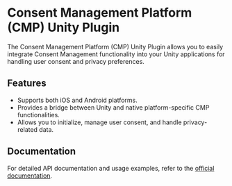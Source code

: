 # Consent Management Platform (CMP) Unity Plugin

The Consent Management Platform (CMP) Unity Plugin allows you to easily integrate Consent Management functionality into your Unity applications for handling user consent and privacy preferences.

## Features

- Supports both iOS and Android platforms.
- Provides a bridge between Unity and native platform-specific CMP functionalities.
- Allows you to initialize, manage user consent, and handle privacy-related data.

## Documentation

For detailed API documentation and usage examples, refer to the [official documentation](https://help.consentmanager.net).
